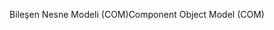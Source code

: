 <span data-ttu-id="16042-101">Bileşen Nesne Modeli (COM)</span><span class="sxs-lookup"><span data-stu-id="16042-101">Component Object Model (COM)</span></span>